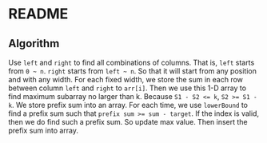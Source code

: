 # README

## Algorithm

Use `left` and `right` to find all combinations of columns. That is, `left` starts from `0 ~ n`. `right` starts from `left ~ n`. So that it will start from any position and with any width. For each fixed width, we store the sum in each row between column `left` and `right` to `arr[i]`. Then we use this 1-D array to find maximum subarray no larger than k. Because `S1 - S2 <= k`, `S2 >= S1 - k`. We store prefix sum into an array. For each time, we use `lowerBound` to find a prefix sum such that `prefix sum >= sum - target`. If the index is valid, then we do find such a prefix sum. So update max value. Then insert the prefix sum into array.

